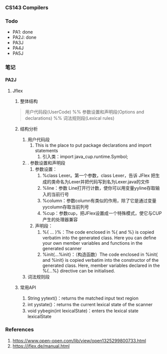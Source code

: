 ### CS143 Compilers

### Todo

- PA1: done
- PA2J: done
- PA3J
- PA4J
- PA5J

### 笔记

#### PA2J

1. Jflex
   1. 整体结构
   >用户代码段(UserCode)
   >%%
   >参数设置和声明段(Options and declarations)
   >%%
   >词法规则段(Lexical rules)

   2. 结构分析
      1. 用户代码段
         1. This is the place to put package declarations and import statements
            1. 引入类：import java_cup.runtime.Symbol;
      2. . 参数设置和声明段
         1. 参数设置：
            1. %class Lexer。第一个参数，class Lexer，告诉 JFlex 把生成的类命名为Lexer并把代码写到名为Lexer.java的文件
            2. %line：参数 Line打开行计数，使你可以用变量yyline存取输入的当前行号
            3. %column：参数column有类似的作用，除了它是通过变量yycolumn存取当前列号
            4. %cup：参数cup，把JFlex设置成一个特殊模式，使它与CUP产生的处理器兼容
         2. 声明段：
            1. %{ ... }%：The code enclosed in %{ and %} is copied verbatim into the generated class. Here you can define your own member variables and functions in the generated scanner
            2. %init{...%init}：（构造函数）The code enclosed in %init{ and %init} is copied verbatim into the constructor of the generated class. Here, member variables declared in the %{...%} directive can be initialised.
      3. 词法规则段
   
   3. 常用API
      1. String yytext()：returns the matched input text region
      2. int yystate()：returns the current lexical state of the scanner
      3. void yybegin(int lexicalState)：enters the lexical state lexicalState





### References
1. https://www.open-open.com/lib/view/open1325299800733.html
2. https://jflex.de/manual.html
